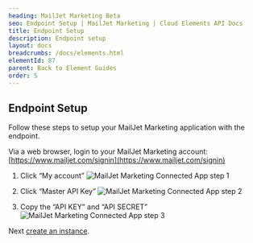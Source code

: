 ```yaml
---
heading: MailJet Marketing Beta
seo: Endpoint Setup | MailJet Marketing | Cloud Elements API Docs
title: Endpoint Setup
description: Endpoint setup
layout: docs
breadcrumbs: /docs/elements.html
elementId: 87
parent: Back to Element Guides
order: 5
---
```


## Endpoint Setup

Follow these steps to setup your MailJet Marketing application with the endpoint.

Via a web browser, login to your MailJet Marketing account:
[https://www.mailjet.com/signin](https://www.mailjet.com/signin)

1. Click “My account”
![MailJet Marketing Connected App step 1](http://cloud-elements.com/wp-content/uploads/2015/04/MailJetAPI1.png)

2. Click “Master API Key”
![MailJet Marketing Connected App step 2](http://cloud-elements.com/wp-content/uploads/2015/04/MailJetAPI2.png)

3. Copy the “API KEY” and “API SECRET”
![MailJet Marketing Connected App step 3](http://cloud-elements.com/wp-content/uploads/2015/04/MailJetAPI3.png)

Next [create an instance](mailjet-marketing-create-instance.html).

